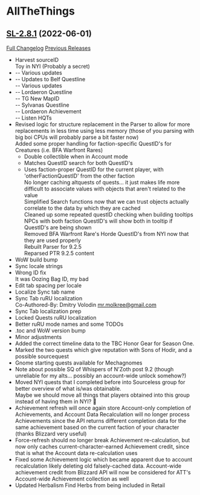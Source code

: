 # AllTheThings

## [SL-2.8.1](https://github.com/DFortun81/AllTheThings/tree/SL-2.8.1) (2022-06-01)
[Full Changelog](https://github.com/DFortun81/AllTheThings/compare/SL-2.8.0...SL-2.8.1) [Previous Releases](https://github.com/DFortun81/AllTheThings/releases)

- Harvest sourceID  
    Toy in NYI (Probably a secret)  
- -- Various updates  
- -- Updates to Belf Questline  
    -- Various updates  
- -- Lordaeron Questline  
    -- TG New MapID  
    -- Sylvanas Questline  
    -- Lordaeron Achievement  
    -- Listen HQTs  
- Revised logic for structure replacement in the Parser to allow for more replacements in less time using less memory (those of you parsing with big boi CPUs will probably parse a bit faster now)  
    Added some proper handling for faction-specific QuestID's for Creatures (i.e. BFA Warfront Rares)  
    * Double collectible when in Account mode  
    * Matches QuestID search for both QuestID's  
    * Uses faction-proper QuestID for the current player, with 'otherFactionQuestID' from the other faction  
    No longer caching altquests of quests... it just makes life more difficult to associate values with objects that aren't related to the value  
    Simplified Search functions now that we can trust objects actually correlate to the data by which they are cached  
    Cleaned up some repeated questID checking when building tooltips  
    NPCs with both faction QuestID's will show both in tooltip if QuestID's are being shown  
    Removed BFA Warfront Rare's Horde QuestID's from NYI now that they are used properly  
    Rebuilt Parser for 9.2.5  
    Reparsed PTR 9.2.5 content  
- WoW build bump  
- Sync locale strings  
- Wrong ID fix  
    It was Oozing Bag ID, my bad  
- Edit tab spacing per locale  
- Localize Sync tab name  
- Sync Tab ruRU localization  
    Co-Authored-By: Dmitry Volodin <mr.molkree@gmail.com>  
- Sync Tab localization prep  
- Locked Quests ruRU localization  
- Better ruRU mode names and some TODOs  
- .toc and WoW version bump  
- Minor adjustments  
- Added the correct timeline data to the TBC Honor Gear for Season One.  
- Marked the two quests which give reputation with Sons of Hodir, and a possible sourcequest  
- Gnome starting quests available for Mechagnomes  
- Note about possible SQ of Whispers of N'Zoth post 9.2 (though unreliable for my alts... possibly an account-wide unlock somehow?)  
- Moved NYI quests that I completed before into Sourceless group for better overview of what is/was obtainable.  
    Maybe we should move all things that players obtained into this group instead of having them in NYI? :thinking:  
- Achievement refresh will once again store Account-only completion of Achievements, and Account Data Recalculation will no longer process Achievements since the API returns different completion data for the same achievement based on the current faction of your character (thanks Blizzard very useful)  
- Force-refresh should no longer break Achievement re-calculation, but now only caches current-character-earned Achievement credit, since that is what the Account data re-calculation uses  
- Fixed some Achievement logic which became apparent due to account recalculation likely deleting old falsely-cached data. Account-wide achievement credit from Blizzard API will now be considered for ATT's Account-wide Achievement collection as well  
- Updated Herbalism Find Herbs from being included in Retail  

